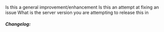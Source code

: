 Is this a general improvement/enhancement
Is this an attempt at fixing an issue
What is the server version you are attempting to release this in
##### Changelog:
